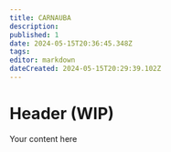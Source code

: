 ```yaml
---
title: CARNAUBA
description: 
published: 1
date: 2024-05-15T20:36:45.348Z
tags: 
editor: markdown
dateCreated: 2024-05-15T20:29:39.102Z
---
```


# Header (WIP)
Your content here